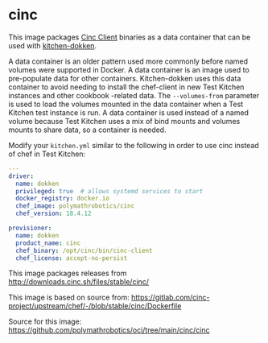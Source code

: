 # cinc

This image packages [Cinc Client](https://cinc.sh/) binaries as a data
container that can be used with [kitchen-dokken](https://github.com/test-kitchen/kitchen-dokken).

A data container is an older pattern used more commonly before named volumes
were supported in Docker. A data container is an image used to pre-populate data
for other containers. Kitchen-dokken uses this data container to avoid needing
to install the chef-client in new Test Kitchen instances and other cookbook
-related data. The `--volumes-from` parameter is used to load the volumes
mounted in the data container when a Test Kitchen test instance  is run. A data
container is used instead of a named volume because Test Kitchen uses a mix
of bind mounts and volumes mounts to share data, so a container is needed.

Modify your `kitchen.yml` similar to the following in order to use cinc instead
of chef in Test Kitchen:

```yaml
---
driver:
  name: dokken
  privileged: true  # allows systemd services to start
  docker_registry: docker.io
  chef_image: polymathrobotics/cinc
  chef_version: 18.4.12

provisioner:
  name: dokken
  product_name: cinc
  chef_binary: /opt/cinc/bin/cinc-client
  chef_license: accept-no-persist
```

This image packages releases from http://downloads.cinc.sh/files/stable/cinc/

This image is based on source from: https://gitlab.com/cinc-project/upstream/chef/-/blob/stable/cinc/Dockerfile

Source for this image: https://github.com/polymathrobotics/oci/tree/main/cinc/cinc
